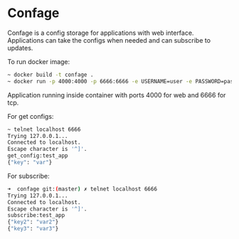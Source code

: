 # Confage

Confage is a config storage for applications with web interface. Applications can take the configs when needed and can subscribe to updates.

To run docker image:
```bash
~ docker build -t confage .
~ docker run -p 4000:4000 -p 6666:6666 -e USERNAME=user -e PASSWORD=pass -v confage
```
Application running inside container with ports 4000 for web and 6666 for tcp.

For get configs:
```bash
~ telnet localhost 6666
Trying 127.0.0.1...
Connected to localhost.
Escape character is '^]'.
get_config:test_app
{"key": "var"}
```

For subscribe:
```bash
➜  confage git:(master) ✗ telnet localhost 6666
Trying 127.0.0.1...
Connected to localhost.
Escape character is '^]'.
subscribe:test_app
{"key2": "var2"}
{"key3": "var3"}
```